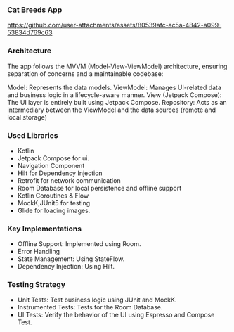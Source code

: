 ### Cat Breeds App


https://github.com/user-attachments/assets/80539afc-ac5a-4842-a099-53834d769c63


### Architecture
The app follows the MVVM (Model-View-ViewModel) architecture, ensuring separation of concerns and a maintainable codebase:

Model: Represents the data models.
ViewModel: Manages UI-related data and business logic in a lifecycle-aware manner.
View (Jetpack Compose): The UI layer is entirely built using Jetpack Compose.
Repository: Acts as an intermediary between the ViewModel and the data sources (remote and local storage)

### Used Libraries 
* Kotlin
* Jetpack Compose for ui.
* Navigation Component
* Hilt for Dependency Injection
* Retrofit for network communication
* Room Database for local persistence and offline support
* Kotlin Coroutines & Flow
* MockK,JUnit5 for testing
* Glide for loading images.

### Key Implementations
* Offline Support: Implemented using Room.
* Error Handling
* State Management: Using StateFlow.
* Dependency Injection: Using Hilt.

### Testing Strategy
* Unit Tests: Test business logic using JUnit and MockK.
* Instrumented Tests: Tests for the Room Database.
* UI Tests: Verify the behavior of the UI using Espresso and Compose Test.

